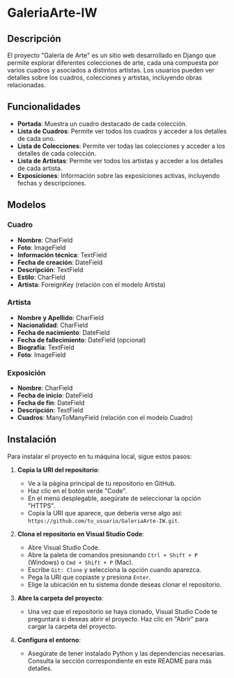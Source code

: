 # GaleriaArte-IW

## Descripción

El proyecto "Galería de Arte" es un sitio web desarrollado en Django que permite explorar diferentes colecciones de arte, cada una compuesta por varios cuadros y asociados a distintos artistas. Los usuarios pueden ver detalles sobre los cuadros, colecciones y artistas, incluyendo obras relacionadas.

## Funcionalidades

- **Portada**: Muestra un cuadro destacado de cada colección.
- **Lista de Cuadros**: Permite ver todos los cuadros y acceder a los detalles de cada uno.
- **Lista de Colecciones**: Permite ver todas las colecciones y acceder a los detalles de cada colección.
- **Lista de Artistas**: Permite ver todos los artistas y acceder a los detalles de cada artista.
- **Exposiciones**: Información sobre las exposiciones activas, incluyendo fechas y descripciones.

## Modelos

### Cuadro
- **Nombre**: CharField
- **Foto**: ImageField
- **Información técnica**: TextField
- **Fecha de creación**: DateField
- **Descripción**: TextField
- **Estilo**: CharField
- **Artista**: ForeignKey (relación con el modelo Artista)

### Artista
- **Nombre y Apellido**: CharField
- **Nacionalidad**: CharField
- **Fecha de nacimiento**: DateField
- **Fecha de fallecimiento**: DateField (opcional)
- **Biografía**: TextField
- **Foto**: ImageField

### Exposición
- **Nombre**: CharField
- **Fecha de inicio**: DateField
- **Fecha de fin**: DateField
- **Descripción**: TextField
- **Cuadros**: ManyToManyField (relación con el modelo Cuadro)

## Instalación

Para instalar el proyecto en tu máquina local, sigue estos pasos:

1. **Copia la URI del repositorio**:
   - Ve a la página principal de tu repositorio en GitHub.
   - Haz clic en el botón verde "Code".
   - En el menú desplegable, asegúrate de seleccionar la opción "HTTPS".
   - Copia la URI que aparece, que debería verse algo así: `https://github.com/tu_usuario/GaleriaArte-IW.git`.

2. **Clona el repositorio en Visual Studio Code**:
   - Abre Visual Studio Code.
   - Abre la paleta de comandos presionando `Ctrl + Shift + P` (Windows) o `Cmd + Shift + P` (Mac).
   - Escribe `Git: Clone` y selecciona la opción cuando aparezca.
   - Pega la URI que copiaste y presiona `Enter`.
   - Elige la ubicación en tu sistema donde deseas clonar el repositorio.

3. **Abre la carpeta del proyecto**:
   - Una vez que el repositorio se haya clonado, Visual Studio Code te preguntará si deseas abrir el proyecto. Haz clic en "Abrir" para cargar la carpeta del proyecto.

4. **Configura el entorno**:
   - Asegúrate de tener instalado Python y las dependencias necesarias. Consulta la sección correspondiente en este README para más detalles.

